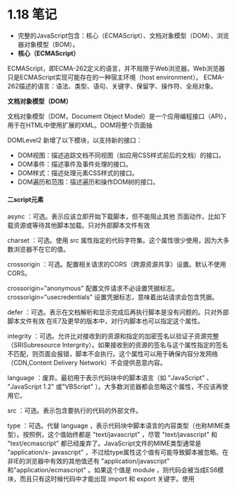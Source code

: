 # **1.18** 笔记

- 完整的JavaScript包含：核心（ECMAScript）、文档对象模型（DOM）、浏览器对象模型（BOM）。
- **核心（ECMAScript）**

ECMAScript，即ECMA-262定义的语言，并不局限于Web浏览器。Web浏览器只是ECMAScript实现可能存在的一种宿主环境（host
environment）。
ECMA-262描述的语言：语法、类型、语句、关键字、保留字、操作符、全局对象。

**文档对象模型（DOM）**

文档对象模型（DOM，Document Object Model）是一个应用编程接口（API），用于在HTML中使用扩展的XML。DOM将整个页面抽

DOMLevel2 新增了以下模块，以支持新的接口：
- DOM视图：描述追踪文档不同视图（如应用CSS样式前后的文档）的接口。
- DOM事件：描述事件及事件处理的接口。
- DOM样式：描述处理元素CSS样式的接口。
- DOM遍历和范围：描述遍历和操作DOM树的接口。

#### 二script元素


async ：可选。表示应该立即开始下载脚本，但不能阻止其他 页面动作，比如下载资源或等待其他脚本加载。只对外部脚本文件有效


charset ：可选。使用 src 属性指定的代码字符集。这个属性很少使用，因为大多数浏览器不在它的值。


crossorigin ：可选。配置相关请求的CORS（跨源资源共享）设置。默认不使用CORS。 


crossorigin="anonymous" 配置文件请求不必设置凭据标志。 crossorigin="usecredentials" 设置凭据标志，意味着出站请求会包含凭据。


defer ：可选。表示在文档解析和显示完成后再执行脚本是没有问题的。只对外部脚本文件有效 在IE7及更早的版本中，对行内脚本也可以指定这个属性。


integrity ：可选。允许比对接收到的资源和指定的加密签名以验证子资源完整（SRISubresource Intergrity）。如果接收到的资源的签名与这个属性指定的签名不匹配，则页面会报错，脚本不会执行。这个属性可以用于确保内容分发网络（CDN,Content Delivery Network）不会提供恶意内容。


language ：废弃。最初用于表示代码块中的脚本语言（如 "JavaScript" 、 "JavaScript 1.2" 或"VBScript" ）。大多数浏览器都会忽略这个属性，不应该再使用它。


src ：可选。表示包含要执行的代码的外部文件。


type ：可选。代替 language ，表示代码块中脚本语言的内容类型（也称MIME类型）。按照例，这个值始终都是 "text/javascript" ，尽管 "text/javascript" 和 "text/ecmascript" 都已经废弃了。JavaScript文件的MIME类型通常是 "application/x- javascript" ，不过给type属性这个值有可能导致脚本被忽略。在非IE的浏览器中有效的其他值还有 "application/javascript" 和"application/ecmascript" 。如果这个值是 module ，则代码会被当成ES6模块，而且只有这时候代码中才能出现 import 和 export 关键字。使用 <script> 的方式有两种：通过它直接在网页中嵌入JavaScript代码，以及通过它在网页中包含外部JavaScript文件。

#### 3.什么是javascript？


	1、javascript是一种基于对象和事件驱动的客户端脚本语言。
	2、javascript最初的设计师为了检验HTML表单输入的正确性
	3、javascript起源于Netscape公司的livescript语言。
### 标签占位符


过去，所有 <script> 元素都被放在页面的 <head> 标签内，这种做法的主要目的是把外部的CSS和JavaScript文件都集中放到一起，这样一来，页面会在处理JavaScript代码之前完全渲染页面。用户会感觉页面加载更快了，因为浏览器显示空白页面的时间短了


### 推迟执行脚本

HTML 4.01为 <script> 元素定义了一个叫 defer 的属性。这个属性表示脚本在执行的时候不会改变页面的结构。因此，这个脚本完全可以在整个页面解析完之后再运行在 <script> 元素上设defer 属性，会告诉浏览器应该立即开始下载，但执行应该推迟。对 defer 属性的支持是从IE4、Firefox3.5、Safari 5和Chrome 7开始的。其他所有浏览器则会忽略这个属性，按照通常的做法来处理脚本。考虑到这一点，还是把要推迟执行的脚本放在页面底部比较好

### 文档模式三种


混杂模式(quirks mode)和标准模式(standards mode)准标准模式(almoststandards mode)


混杂模式在所有浏览器中都以省略文档开头的 doctype 声明作为开关


准标准模式通过过渡性文档类型（ Transitional ）和框架集文档类型（ Frameset ）来触发


准标准模式与标准模式非常接近，很少需要区分。人们在说到“标准模式”时，可能指其中任何一个。而对文档模式的检测（本书后面会讨论）也不会区分它们。本书后面所说的标准模式，指的就是除混杂模式以外的模式

##### 语法结构

标识符
    定义：标识符是指变量、函数、属性的名字，或者函数的参数 通俗的讲：标识符就是一个名字
 命名规则：
        标识符首字符可以是以下划线（_）、美元符($)或者字母开始，不能是数字。
        标识符中其它字符可以是下划线（_）、美元符($)、字母或数字组成的。
        普通标识符（用作变量名、函数名和循环语句中用于跳转的标记）不能是保留字符

# 1.19笔记 


##### 4.1 原始值与引用值


ECMAScript变量可以包含两种不同类型的数据：原始值和引用值。原始值就是最简单的数据，引用值  则是由多个值构成的对象。


保存原始值的变量是按值（by value）访问的，因为我们操作的就是存储在变量中的实际值。


在操作对象时，实际上操作的是对该对象的引用（reference）而非实际的对象本身。为此，保存引用值的变量是按引用（by reference）访问的。


##### 4.1.1 动态属性


原始值和引用值的定义方式很类似，都是创建一个变量，然后给它赋一个值。不过，在变量保存了这个值之后，可以对这个值做什么，则大有不同。对于引用值而言，可以随时添加、修改和删除其属性和方法。


这里，首先创建了一个对象，并把它保存在变量person 中。然后，给这个对象添加了一个名为name 的属性，并给这个属性赋值了一个字符串"Nicholas" 。在此之后，就可以访问这个新属性，直到对象被销毁或属性被显式地删除。


##### 4.1.2 复制值


除了存储方式不同，原始值和引用值在通过变量复制时也有所不同。在通过变量把一个原始值赋值到另一个变量时，原始值会被复制到新变量的位置。


##### 4.1.3 传递参数


ECMAScript中所有函数的参数都是按值传递的。在按值传递参数时，值会被复制到一个局部变量（即一个命名参数，或者用ECMAScript的话说，就是arguments 对象中的一个槽位）。在按引用传递参数时，值在内存中的位置会被保存在一个局部变量，这意味着对本地变量的修改会反映到函数外部。


##### 4.1.4 确定类型


typeof 操作符最适合用来判断一个变量是否为原始类型。更确切地说，它是判断一个变量是否为字符串、数值、布尔值或undefined 的最好方式。如果值是对象或null ，那么typeof 返回"object"


#### 4.2 执行上下文与作用域


执行上下文（以下简称“上下文”）的概念在JavaScript中是颇为重要的。变量或函数的上下文决定了它们可以访问哪些数据，以及它们的行为。每个上下文都有一个关联的变量对象（variable object），而这个上下文中定义的所有变量和函数都存在于这个对象上。主要有全局上下文和函数上下文两种。


##### 4.2.1 作用域链增强


try / catch 语句的catch 块
with 语句
这两种情况下，都会在作用域链前端添加一个变量对象。对with 语句来说，会向作用域链前端添加指定的对象；对catch 语句而言，则会创建一个新的变量对象，这个变量对象会包含要抛出的错误对象的声明。


##### 4.2.2 变量声明


1. 使用var 的函数作用域声明


在使用var 声明变量时，变量会被自动添加到最接近的上下文。在函数中，最接近的上下文就是函数的局部上下文。在with 语句中，最接近的上下文也是函数上下文。如果变量未经声明就被初始化了，那么它就会自动被添加到全局上下文。


2. 使用let 的块级作用域声明


ES6新增的let 关键字跟var 很相似，但它的作用域是块级的，这也是JavaScript中的新概念。块级作用域由最近的一对包含花括号{} 界定。换句话说， if 块、while 块、function块，甚至连单独的块也是let 声明变量的作用域。


3. 使用const 的常量声明


ES6同时还增加了const 关键字。使用const 声明的变量必须同时初始化为某个值。一经声明，在其生命周期的任何时候都不能再重新赋予新值。


4. 标识符查找


当在特定上下文中为读取或写入而引用一个标识符时，必须通过搜索确定这个标识符表示什么。搜索开始于作用域链前端，以给定的名称搜索对应的标识符。如果在局部上下文中找到该标识符，则搜索停止，变量确定；如果没有找到变量名，则继续沿作用域链搜索。

#### 4.3 垃圾回收

JavaScript是使用垃圾回收的语言，也就是说执行环境负责在代码执行时管理内存。

 \##### 4.3.1 标记清理

   JavaScript最常用的垃圾回收策略是标记清理（mark-andsweep）

   当变量进入上下文，比如在函数内部声明一个变量时，这个变量会被加上存在于上下文中的标记。而不在上下文中的变量，逻辑

   上讲，永远不应该释放它们的内存，因为只要上下文中的代码在运

   行，就有可能用到它们。当变量离开上下文时，也会被加上离开上下 文的标记。

   4.3.2 引用计数

   另一种没那么常用的垃圾回收策略是引用计数（referencecounting）。其思路是对每个值都记录它被引用的次数。声明变量并它赋一个引用值时，这个值的引用数为1。如果同一个值又被赋给另一个变量，那么引用数加1。类似地，如果保存对该值引用的变量被其他值给覆盖了，那么引用数减1。当一个值的引用数为0时，就说明没办 法再访问到这个值了，因此可以安全地收回其内存了。垃圾回收程序 下次运行的时候就会释放引用数为0的值的内存。 4.3.4 内存管理 在使用垃圾回收的编程环境中，开发者通常无须关心内存管理。 不过，JavaScript运行在一个内存管理与垃圾回收都很特殊的环境。分  配给浏览器的内存通常比分配给桌面软件的要少很多，分配给移动浏览器的就更少了。这更多出于安全考虑而不是别的，就是为了避免运行大量JavaScript的网页耗尽系统内存而导致操作系统崩溃。这个内存限制不仅影响变量分配，也影响调用栈以及能够同时在一个线程中执行的语句数量。 

4.4 小结

   JavaScript变量可以保存两种类型的值：原始值和引用值。原始值

   可能是以下6种原始数据类型之一： Undefined 、Null 、 Boolean 、Number

   、String 和Symbol 。原始值和引用值有 以下特点。

   原始值大小固定，因此保存在栈内存上。

   从一个变量到另一个变量复制原始值会创建该值的第二个副本。

   引用值是对象，存储在堆内存上。

   包含引用值的变量实际上只包含指向相应对象的一个指针，而不 是对象本身。

   从一个变量到另一个变量复制引用值只会复制指针，因此结果是

   两个变量都指向同一个对象。 typeof 操作符可以确定值的原始类型，而instanceof

   操作 符用于确保值的引用类型。

   任何变量（不管包含的是原始值还是引用值）都存在于某个执行

   上下文中（也称为作用域）。这个上下文（作用域）决定了变量的生

   命周期，以及它们可以访问代码的哪些部分。执行上下文可以总结如 下。

   执行上下文分全局上下文、函数上下文和块级上下文。

   代码执行流每进入一个新上下文，都会创建一个作用域链，用于 搜索变量和函数。

   函数或块的局部上下文不仅可以访问自己作用域内的变量，而且

   也可以访问任何包含上下文乃至全局上下文中的变量。

   全局上下文只能访问全局上下文中的变量和函数，不能直接访问

   局部上下文中的任何数据。 变量的执行上下文用于确定什么时候释放内存。

   JavaScript是使用垃圾回收的编程语言，开发者不需要操心内存分

   配和回收。JavaScript的垃圾回收程序可以总结如下。

   离开作用域的值会被自动标记为可回收，然后在垃圾回收期间被 删除。

   主流的垃圾回收算法是标记清理，即先给当前不使用的值加上标

   记，再回来回收它们的内存。

   引用计数是另一种垃圾回收策略，需要记录值被引用了多少次。

# 1.20笔记

### 第 5 章 基本引用类型


#### 5.1 Date


Date 类型将日期保存为自协调世界时
（UTC，Universal Time Coordinated）时间1970年1月1日午夜（零时）至今
所经过的毫秒数。


要创建日期对象，就使用new 操作符来调用Date 构造函数：


```
let now = new Date();
```


**Date.parse()** 方法接收一个表示日期的字符串参数


**Date.parse()** 应该支持的日期格式，所有实现都必须支持下列日期格式：
“月/日/年”，如"5/23/2019" ；
“月名 日, 年”，如"May 23, 2019" ；
“周几 月名 日 年 时:分:秒 时区”，如"Tue May 23 2019 00:00:00GMT-0700" ；
ISO 8601扩展格式“YYYY-MM-DDTHH:mm:ss.sssZ”，如2019-05-
23T00:00:00 （只适用于兼容ES5的实现）。


**Date.UTC()** 方法也返回日期的毫秒表示


传给Date.UTC() 的参数是年、零起点月数（1月是0，2月是1，以此类推）、日（1~31）、时（0~23）、分、秒和毫秒。这些参数中，只有前两个（年和月）是必需的。


还提供了**Date.now()** 方法，返回表示方法执行时日期和
时间的毫秒数。


#### 5.1.1 继承的方法


Date 类型重写了toLocaleString() 、toString() 和valueOf() 方法。


toLocaleString() 方法返回与浏览器运行的本地环境一致的日期和时间。


toString() 方法通常返回带时区信息的日期和时间，而时间也是以24小时制（0~23）表示的。


valueOf() 方法根本就不返回字符串，这个方法被重写后返回的是日期的毫秒表示。


#### 5.1.2 日期格式化方法

toDateString() 显示日期中的周几、月、日、年（格式特定于实现）；
toTimeString() 显示日期中的时、分、秒和时区（格式特定于实现）；
toLocaleDateString() 显示日期中的周几、月、日、年（格式特定于实现和地区）；
toLocaleTimeString() 显示日期中的时、分、秒（格式特定于实现）；
toUTCString() 显示完整的UTC日期（格式特定于实现）。


#### 5.2 RegExp正则表达式


正则表达式的pattern （模式）可以是任何简单或复杂的正则表
达式，包括字符类、限定符、分组、向前查找和反向引用。


每个正则表达式可以带零个或多个flags （标记），用于控制正则表达式的行为。下面给出了表示**匹配模式的标记**。


g ：全局模式，表示查找字符串的全部内容，而不是找到第一个匹配的内容就结束。
i ：不区分大小写，表示在查找匹配时忽略pattern 和字符串的大小写。
m ：多行模式，表示查找到一行文本末尾时会继续查找。
y ：粘附模式，表示只查找从lastIndex 开始及之后的字符串。
u ：Unicode模式，启用Unicode匹配。
s ： dotAll 模式，表示元字符. 匹配任何字符（包括\n 或\r ）。


**元字符在模式中也必须转义**


```
( [ { \ ^ $ | ) ] } ? * + .
```


因为RegExp 的模式参数是字符串，所以在某些情况下需要二次转义。


下表展示了几个正则表达式的字面量形式，以及使用RegExp 构造函数创建时对应的模式字符串。


#### 5.2.1 RegExp 实例属性


每个RegExp 实例都有下列属性，提供有关模式的各方面信息。
global ：布尔值，表示是否设置了g 标记。
ignoreCase ：布尔值，表示是否设置了i 标记。
unicode ：布尔值，表示是否设置了u 标记。
sticky ：布尔值，表示是否设置了y 标记。
lastIndex ：整数，表示在源字符串中下一次搜索的开始位置，始终从0开始。
multiline ：布尔值，表示是否设置了m 标记。
dotAll ：布尔值，表示是否设置了s 标记。
source ：正则表达式的字面量字符串（不是传给构造函数的模式字符串），没有开头和结尾的斜杠。
flags ：正则表达式的标记字符串。始终以字面量而非传入构造函数的字符串模式形式返回（没有前后斜杠）。


#### 5.2.2 RegExp 实例方法


主要方法是exec() ，主要用于配合捕获组使用。这个方法只接收一个参数，即要应用模式的字符串。如果找到了匹配项，则返回包含第一个匹配信息的数组；如果没找到匹配项，则返回null 。返回的数组虽然是Array 的实例，但包含两个额外的属性： index 和input 。index 是字符串中匹配模式的起始位置， input 是要查找的字符串。


**exec() 方法**用于检索字符串中的正则表达式的匹配。


另一个方法是**test()** ，接收一个字符串参数。如果输入的文本与模式匹配，则参数返回true ，否则返回false 。


#### 5.2.3 RegExp 构造函数属性


RegExp 构造函数的属性：


通过这些属性可以提取出与exec() 和test() 执行的操作相关的信息。


不同属性包含的内容如下:
**input** 属性中包含原始的字符串。
**leftConext** 属性包含原始字符串中"short" 之前的内容，
**rightContext** 属性包含"short" 之后的内容。
**lastMatch** 属性包含匹配整个正则表达式的上一个字符串，
即"short" 。
**lastParen** 属性包含捕获组的上一次匹配，即"s" 。


存储最多9个捕获组的匹配项可以通过通过RegExp.$1~RegExp.$9 来访问


#### 5.2.4 模式局限


联合及交叉类
原子组
x （忽略空格）匹配模式
条件式匹配
正则表达式注释


#### 5.3 原始值包装类型


为了方便操作原始值，ECMAScript提供了3种特殊的引用类型：
Boolean 、Number 和String 。


为什么在js中的原始值，可以调用方法，比如说：


```javascript
let str = 'I love China!';
console.log(str.slice(0,6));//I love
12
```


但是却不能给原始值添加属性


```javascript
str.age = 18;
console.log(str.age);//undefined
12
```


这一切都和原始值包装类型及其声明周期有关：每当用到某个原始值的属性或者方法使，javascript总会在后台创建一个原始值包装类型的对象，从而暴露出操作原始值的各种方法。


在以读模式访问字符串的方法或者属性时，总会在后台执行以下三步：
（1）创建一个原始值类型的实例
（2）调用这个实例上的方法（或读取这个实例上的属性）
（3）销毁这个实例
用代码表示出来则为：


```javascript
let str = new String('I love China!');
console.log(str.slice(0,6));
str = null;
123
```


所以在非严格模式下，当我们尝试给原始值赋值时`str.age=18`，其实是生成了一个原始值包装类型的，也是给它赋了值的，但是，这句话执行完之后，这个原始值包装类型就被销毁了。而在下一次再次读取这个属性时`console.log(str.age)`，其实又再次创建了一个原始值包装类型对象，这个对象和之前那个不是一个对象，所以`str.age`为`undefined`


#### 5.3.1 Boolean


Boolean 是对应布尔值的引用类型。要创建一个Boolean 对象，就使用Boolean 构造函数并传入true 或false。


Boolean 的实例会重写valueOf() 方法，返回一个原始值true或false 。toString() 方法被调用时也会被覆盖，返回字符串"true" 或"false" 。


#### 5.3.2 Number


Number 是对应数值的引用类型。要创建一个Number 对象，就使用Number 构造函数并传入一个数值。


与Boolean 类型一样， Number 类型重写了valueOf() 、
toLocaleString() 和toString() 方法。valueOf() 方法返回
Number 对象表示的原始数值，另外两个方法返回数值字符串。
toString() 方法可选地接收一个表示基数的参数，并返回相应基数形式
的数值字符串。


除了继承的方法， Number 类型还提供了几个用于将数值格式化为字符串的方法。
toFixed() 方法返回包含指定小数点位数的数值字符串。自动舍入的特点可以用于处理货币。不过要注意的是，
多个浮点数值的数学计算不一定得到精确的结果。


格式化数值的方法是toExponential() ，返回以科学记数法（也称为指数记数法）表示的数值字符串。


toPrecision() 方法会根据情况返回最合理的输出结果，可能是固定长度，也可能是科学记数法形式。这个方法接收一个参数，表示结果中数字的总位数（不包含指数）。


isInteger() 方法与安全整数
ES6新增了Number.isInteger() 方法，用于辨别一个数值是否保存为整数。


#### 5.3.3 String


String 是对应字符串的引用类型。要创建一个String 对象，使用String 构造函数并传入一个数值。


String 对象的方法可以在所有字符串原始值上调用。


3个继承的方法valueOf() 、toLcaleString() 和toString() 都返回对象的原始字符串值。


**String 类型提供了很多方法来解析和操作字符串。**


1. JavaScript字符

charAt() 方法返回给定索引位置

# 1.25笔记

### 1.1**Object**

到目前为止，大多数引用值的示例使用的是 Object 类型。

Object 是ECMAScript中最常用的类型之一。虽然 Object 的实例没有多少功能，但很适合存储和在应用程序间交换数据

创建有俩种方式：

第一种是使用 new 操作符和 Object 构造函数

let person = new Object(); 

person.name = "Nicholas"; 

person.age = 29;

另一种方式是使用对象字面量（object literal）表示法

let person = { 

name: "Nicholas", 

age: 29 

};

在对象字面量表示法中，属性名可以是字符串或数值，比如：

let person = { 

"name": "Nicholas", 

"age": 29, 

5: true 

};

这个例子会得到一个带有属性 name 、 age 和 5 的对象。注意，数值属性会自动转换为字符串

虽然属性一般是通过点语法来存取的，这也是面向对象语言的惯例，但也可以使用中括号来存取属性。在使用中括号时，要在括号内使用属性名的字符串形式，比如：

console.log(person["name"]); *// "Nicholas"* 

console.log(person.name); 

从功能上讲，这两种存取属性的方式没有区别。使用中括号的主要优势就是可以通过变量访问属性，就像下面这个例样：

let propertyName = "name"; 

console.log(person[propertyName]); *// "Nicholas"*

另外，如果属性名中包含可能会导致语法错误的字符，或者包含关键字/保留字时，也可以使用中括号语法。比如：

person["first name"] = "Nicholas";

因为 "first name" 中包含一个空格，所以不能使用点语法来访问。不过，属性名中是可以包含非字语法存取它们就行了点语法是首选的属性存取方式，除非访问属性时必须使用变量

### 1.2Array

跟其他语言中的数组一样，ECMAScript数组也是一组有序的数据，但跟其他语言不同的是，数组中每个槽位可以存储任意类型的数据。这意味着可以创建一个数组，它的第一个元素是字符串，第二个元素是数值，第三个是对象。ECMAScript数组也是动态大小的，会随着数据添加而自动增长

创建数组

一种是使用 Array 构造函数，比如：

let colors = new Array();

如果知道数组中元素的数量，那么可以给构造函数传入一个数值，然后 length 属性就会被自动创建并设置为面的代码会创建一个初始 length 为20的数组：

let colors = new Array(20);

也可以给 Array 构造函数传入要保存的元素。比如，下面的代码会创建一个包含3个字符串值的数组：

let colors = new Array("red", "blue", "green")

创建数组时可以给构造函数传一个值。这时候就有点问题了，因为如果这个值是数值，则会创建一个长度为指定数值的数组；而如果这个值是其他类型的，则会创建一个只包含该特定值的数组

let colors = new Array(3); *//* *创建一个包含**3**个元素的*数组*

let names = new Array("Greg"); *//* *创建一个只包含一个元*素，即字符串**"Greg"**的数组*

在使用 Array **构造函数**时，也可以省略 new 操作符。结果是一样的，比如：

let colors = Array(3); *//* *创建一个包含**3**个元素的数组*

let names = Array("Greg"); *//* *创建一个只包含一个元素，即*字符串**"Greg"**的数组*

另一种创建数组的方式是使用数组字面量（array literal）表示法。数组字面量是在中括号中包含以逗号分隔的元素列表，如下面的例子所示：

let colors = ["red", "blue", "green"]; *//* *创建一个包*含**3**个元素的数组*

let names = []; *//* *创建一个空*数组*

let values = [1,2,]; *//* *创建一个包*含**2**个元素的数组*

Array 构造函数还有两个ES6新增的用于创建数组的静态方法：from() 和 of() 。 from() 用于将类数组结构转换为数组实例，而of() 用于将一组参数转换为数组实例

from

1*字符串会被拆分为单字符数组*  

*2可以使用**from()**将集合和映射转换为一个新数组*

3*Array.from()**对现有数组执行浅复制*

Array.from() 还接收第二个可选的映射函数参数。这个函数可以直接增强新数组的值，而无须像调用 Array.from().map() 那样先创建一个中间数组。还可以接收第三个可选参数，用于指定映射函数中this 的值。但这个重写的 this 值在箭头函数中不适用

Array.of() 可以把一组参数转换为数组。这个方法用于替代在ES6之前常用的 Array.prototype.slice.call(arguments) ，一种异常笨拙的将 arguments 对象转换为数组的写法：

console.log(Array.of(1, 2, 3, 4)); *// [1, 2, 3, 4]* 

console.log(Array.of(undefined)); *// [undefined]* 

**6.2.2** 数组空位

使用数组字面量初始化数组时，可以使用一串逗号来创建空位（hole）。ECMAScript会将逗号之间相应索引位置的值当成空位，ES6规范重新定义了该如何处理这些空位

### 1.3**Set**

ECMAScript 6新增的 Set 是一种新集合类型，为这门语言带来集合数据结构。 Set 在很多方面都像是加强的 Map ，这是因为它们的大多数API和行为都是共有的

使用 new 关键字和 Set 构造函数可以创建一个空集合：

const m = new Set();

如果想在创建的同时初始化实例，则可以给 Set 构造函数传入一个可迭代对象，其中需要包含插入到新集合实例中的元素：

const s1 = new Set(["val1", "val2", "val3"]); 

alert(s1.size); *// 3 *   *使用数组初始化集合*

const s2 = new Set({ 

[Symbol.iterator]: function*() { 

yield "val1"; 

yield "val2"; 

yield "val3"; 

} 

}); 

alert(s2.size);  // *使用自定义迭代器初始化集合*

初始化之后，可以使用 add() 增加值，使用 has() 查询，通过size 取得元素数量，以及使用 delete() 和 clear() 删除元素：

clear() 清除所有

delete （）

add() 返回集合的实例，所以可以将多个添加操作连缀起来，包括初始化：

const s = new Set().add("val1"); 

s.add("val2") 

.add("val3"); 

alert(s.size); *// 3*

与严格相等一样，用作值的对象和其他“集合”类型在自己的内容或属性被修改时也不会改变：

const s = new Set(); const objVal = {}, arrVal = []; 

s.add(objVal); s.add(arrVal); objVal.bar = "bar"; 

arrVal.push("bar"); alert(s.has(objVal)); *// true* alert(s.has(arrVal)); *// true* 

add() 和 delete() 操作是幂等的。 delete() 返回一个布尔值，表示集合中是否存在要删除的值

# 第八章笔记

### 1.1 理解对象

#### 1.1.1 对象创建

最早  

```
let person = new Object(); person.name = "Nicholas"; person.age = 29; person.job = "Software Engineer"; person.sayName = function() { console.log(this.name); };
```

现在

```
let person = { name: "Nicholas", age: 29, job: "Software Engineer", sayName() { console.log(this.name); } };
```

#### 1.1.2 属性的类型

属性分两种：数据属性和访问器属性

#### 1. 数据属性

[[Configurable]] ：表示属性是否可以通过 delete删除并重新定义，是否可以修改它的特性，以及是否可以把它改为访问器属性。默认情况下，所有直接定义在对象上的属性的这个特性都是 true ，如前面的例子所示

[[Enumberable]] ：表示属性是否可以通过 for-in 循环返回。默认情况下，所有直接定义在对象上的属性的这个特性都是 true ，如前面的例子所示

[[Writable]] ：表示属性的值是否可以被修改。默认情况下，所有直接定义在对象上的属性的这个特性都是true ，如前面的例子所示

[[Value]] ：包含属性实际的值。这就是前面提到的那个读取和写入属性值的位置。这个特性的默认值为undefined

[[Configurable]] 、 [[Enumerable]] 和 [[Writable]] 都会被设置为 true ，而 [[Value]] 特性会被设置为指定的值

要修改属性的默认特性，就必须使用Object.defineProperty() 方法

```
let person = {};
Object.defineProperty(person, "name", { writable: false, value: "Nicholas" });
console.log(person.name); // "Nicholas" 
person.name = "Greg";
console.log(person.name); // "Nicholas"
```

虽然可以对同一个属性多次调用

Object.defineProperty() ，但在把 configurable 设置为 false 之后就会受限制了。在调用 Object.defineProperty() 时，configurable 、 enumerable 和 writable 的值如果不指定，则都默认为 false 。多数情况下，可能都不需要

#### 2. 访问器属性

[[Configurable]] ：表示属性是否可以通过 delete删除并重新定义，是否可以修改它的特性，以及是否可以把

它改为数据属性。默认情况下，所有直接定义在对象上的属性的这个特性都是 true 。 

[[Enumerable]] ：表示属性是否可以通过 for-in 循环返回。默认情况下，所有直接定义在对象上的属性的这个特性都是 true 。 

[[Get]] ：获取函数，在读取属性时调用。默认值为undefined 。 

[[Set]] ：设置函数，在写入属性时调用。默认值为undefined 。

### 1.2 创建对象

#### 1工厂模式

```
function createStudent(name,sex,grade){															
	var o = new Object();
	o.name = name;
	o.sex = sex;
	o.grade = grade;

	o.sayName = function(){
		console.log(this.name);
	}
	return o;
}
var s1 = createStudent('Claiyre','famale',1);
```

#### 2 构造函数模式

```
function Student(name,sex,grade){													
	this.name = name;
	this.sex = sex;
	this.grade = grade;
	this.sayName = function(){
		console.log(this.name);
	}
}
var s2 = new Student('孙悟空'，'male',2);
```

不同：

- 没有显示地创建对象
- 直接将属性和方法赋给this对象
- 没有return语句

### 1.3继承

#### 1.3.1 原型链继承

```
function Cat(){ 
}
Cat.prototype = new Animal();
Cat.prototype.name = 'cat';

//　Test Code
var cat = new Cat();
console.log(cat.name);
console.log(cat.eat('fish'));
console.log(cat.sleep());
console.log(cat instanceof Animal); //true 
console.log(cat instanceof Cat); //true
```

特点：

1. 非常纯粹的继承关系，实例是子类的实例，也是父类的实例
2. 父类新增原型方法/原型属性，子类都能访问到
3. 简单，易于实现

缺点：

1. 要想为子类新增属性和方法，必须要在`new Animal()`这样的语句之后执行，不能放到构造器中
2. 无法实现多继承
3. 来自原型对象的所有属性被所有实例共享（来自原型对象的引用属性是所有实例共享的）（详细请看附录代码： 示例1）
4. 创建子类实例时，无法向父类构造函数传参

#### 1.3.2 构造继承

```
function Cat(name){
  Animal.call(this);
  this.name = name || 'Tom';
}

// Test Code
var cat = new Cat();
console.log(cat.name);
console.log(cat.sleep());
console.log(cat instanceof Animal); // false
console.log(cat instanceof Cat); // true
```

特点：可以传递参数 ，不可以继承父方法原型的属性/方法 

#### 1.3.3 组合继承

```
function Cat(name){
  Animal.call(this);
  this.name = name || 'Tom';
}
Cat.prototype = new Animal(); 
Cat.prototype.constructor = Cat; // Test Code
var cat = new Cat();
console.log(cat.name);
console.log(cat.sleep());
console.log(cat instanceof Animal); // true
console.log(cat instanceof Cat); // true
```

特点：可以传递参数，可以继承父方法原型的属性/方法，可复用， 缺：调用俩次构造函数



#### 1.3.4 原型式继承

```
 function CreateObj(o){
            function F(){}
            F.prototype = o;
            console.log(o.__proto__ === Object.prototype);
            console.log(F.prototype.constructor === Object); // true
            return new F();
        }

        var person = {
            name: 'xiaopao',
            friend: ['daisy','kelly']
        }

        var person1 = CreateObj(person);

        // var person2 = CreateObj(person);

        person1.name = 'person1';
        // console.log(person2.name); // xiaopao
        person1.friend.push('taylor');
        // console.log(person2.friend); // ["daisy", "kelly", "taylor"]
```

特点：类似于复制一个对象，用函数来包装。

 缺：1、所有实例都会继承原型上的属性。2、无法实现复用。（新实例属性都是后面添加的）

#### 1.3.5 寄生式继承

```
 var ob = {
            name: 'xiaopao',
            friends: ['lulu','huahua']
        }

        function CreateObj(o){
            function F(){};  // 创建一个构造函数F
            F.prototype = o;
            return new F();
        }

        // 上面CreateObj函数 在ECMAScript5 有了一新的规范写法，Object.create(ob) 效果是一样的 , 看下面代码
        var ob1 = CreateObj(ob);
        var ob2 = Object.create(ob);
        console.log(ob1.name); // xiaopao
        console.log(ob2.name); // xiaopao
```

特点：没有创建自定义类型，因为只是套了个壳子返回对象（这个），这个函数顺理成章就成了创建的新对象。

缺：没用到原型，无法复用

#### 1.3.6 寄生组合继承

```
   function Parent(name){
            this.name = name;
            this.colors = ['red', 'blue', 'green'];
        }

        Parent.prototype.sayName = function(){
            console.log(this.name);
        }

        function Child(name,age){
            Parent.call(this,name); 
            this.age = age;
        }

        function CreateObj(o){
            function F(){};
            F.prototype = o;
            return new F();
        }

        // Child.prototype = new Parent(); // 这里换成下面
        function prototype(child,parent){
            var prototype = CreateObj(parent.prototype);
            prototype.constructor = child;
            child.prototype = prototype;
        }
```

特：修复了组合继承的问题

### 1.4 类

概念：把具有共同性质的事物归结为一类，得出一个抽象的概念——类

#### 1.4.1 定义类

```
class Person {} // 类声明
const Animal = class {};// 类表达式
```

#### 1.4.2 构造函数

```
function F(){
 
}
new F();
```

- 经历的步骤：

1. 创建一个空对象，作为将要返回的实例对象
2. 将空对象的原型指向构造函数的prototype属性，也就是F构造函数的prototype属性。
3. 将空对象赋值给构造函数内部的this关键字，也就是this关键字会指向实例对象。
4. 开始执行构造函数内部的代码。

理解constructor属性:

任何javascript函数都可以用来做构造函数，并且调用构造函数是需要用到一个prototype属性的，因此每个javascript函数都在动拥有一个prototype属性。这个属性的值是一个对象，这个对象包含唯一一个不可美居枚举属性constructor，constructor属性的值是一个函数对象

#### 1.4.3 es6 类

ES6中类就是根据构造函数原理来的：

```
class F {
  constructor(name) 
    this.name = 'Base';
   }
    getName() {
       //==>F.prototype.getName=function(){}
    }
}
```

 **类的继承 extends**

继承父类后，子类会继承父类所有的方法和属性(包括静态方法和属性)

如果子类没有定义`constructor`方法，会默认被添加该方法

任何子类都有`constructor`方法;

```
 Class Father{
 3       constructor(){
 4       }
 5      sum(){
 6          console.log("abc");
 7      }
 8      static fn(){
 9          console.log("hello")
10      }
11  }
12  Class Son extends Father{
13     
14  }
15  let s=new Son();
16  s.sum()//abc,继承了父类的sum()方法
17  Son.fn()//hello 继承了父类的静态方法fn()
```

 **super**

用父类的构造函数直接使用`super()`，并且可以传参；

子类的构造函数中，只有调用了`super`之后才可以使用`this`关键字，否则会报错;

```
 2  class Father{
 3       constructor(){
 4         console.log("bbb");
 5      }
 6  }
 7  class Son extends Father{
 8      constructor(x){
 9         this.x=x;//ReferenceError,报错
10         super();
11         this.x=x;//正确
12      }
13  }
14  let sum=new Son();//bbb
```

. **类的static静态**

在属性或方法前面使用 `static`定义类的静态属性和方法；

所有的静态属性和静态方法都不能通过实例化的对象调用；

需要通过类来调用,静态属性和静态方法是类的专属属性和方法，和实例化对象无关，比如数组和数学方法中的：`Array.from();Math.random（）。`

```
1 class Mold{
 2          static x=0;
 3          y=1;
 4          static fn1(){
 5              console.log("aaa")
 6          }
 7          fn2(){
 8              console.log("bbb");
 9          }
10         }
11      let m=new Mold();
12      console.log(m.x,m.y);//undefined , 1
13      m.fn1(); // TypeError 
14      m.fn2(); // bbb
15      //需要通过类来调用
16      Mold.fn1(); //aaa
17      console.log(Mold.x);//0
```

### 1.5 原型和原型链

![](https://gimg2.baidu.com/image_search/src=http%3A%2F%2Fimgedu.lagou.com%2F489a95aaa5764934b22376f90ddda88b.jpg&refer=http%3A%2F%2Fimgedu.lagou.com&app=2002&size=f9999,10000&q=a80&n=0&g=0n&fmt=jpeg?sec=1614391198&t=b908e9c7f7f6f98341f5381d930c6553)

在JavaScript中，每个函数都有一个prototype属性，这个属性指向函数的原型对象

这是每个对象(除null外)都会有的属性，叫做__proto__，这个属性会指向该对象的原型

每个原型都有一个constructor属性，指向该关联的构造函数

原型链 ：

每个构造函数都有一个原型对象，原型对象都包含一个指向构造函数的指针，而实例都包含一个指向原型对象的内部指针。那么假如我们让原型对象等于另一个类型的实例，结果会怎样？显然，此时的原型对象将包含一个指向另一个原型的指针，相应地，另一个原型中也包含着一个指向另一个构造函数的指针。假如另一个原型又是另一个类型的实例，那么上述关系依然成立。如此层层递进，就构成了实例与原型的链条

# 第九章阅读

### 1.1 代理基础

ECMAScript 6新增的代理和反射为开发者提供了拦截并向基本操作嵌入额外行为的能力。具体地说，可以给目标对象定义一个关联的代理对象，而这个代理对象可以作为抽象的目标对象来使用。在对目标对象的各种操作影响目标对象之前，可以在代理对象中对这些操作加以控制

#### **1.1**.1 创建空代理

代理是使用 Proxy 构造函数创建的

```
const target = { 
id: 'target' 
};
const handler = {}; 
const proxy = new Proxy(target, handler)
// id  属性会访问同一个值
console.log(target.id); // target
console.log(proxy.id); // target
// 给目标属性赋值会反映在两个对象上
// 因为两个对象访问的是同一个值
target.id = 'foo';
console.log(target.id);  // foo 
console.log(proxy.id); // foo
// 给代理属性赋值会反映在两个对象上
// 因为这个赋值会转移到目标对象
proxy.id = 'bar';
console.log(target.id); // bar 
console.log(proxy.id); // bar // hasOwnProperty()方法在两个地方
// 都会应用到目标对象
console.log(target.hasOwnProperty('id')); // true
console.log(proxy.hasOwnProperty('id')); // true // Proxy.prototype是undefined
// 因此不能使用instanceof操作符
console.log(target instanceof Proxy); // TypeError: Function has non-object prototype
'undefined' in instanceof check
console.log(proxy instanceof Proxy); // TypeError: Function has non-object prototype
'undefined' in instanceof check
// 严格相等可以用来区分代理和目标
console.log(target === proxy); // false
```

#### 1.1.2 定义捕获器

get() 操作以获取属性。因此所有这些操作只要发生在代理对象上，就会触发 get() 捕获器。注意，只有在代理对象上执行这些操作才会触发捕获器。在目标对象上执行这些操作仍然会产生正常的行为

```
const target = { foo: 'bar' };
const handler = {
// 捕获器在处理程序对象中以方法名为键
get() { return 'handler override'; } }
const proxy = new Proxy(target, handler);
console.log(target.foo); // bar 
console.log(proxy.foo); // handler override 
console.log(target['foo']); // bar 
console.log(proxy['foo']); // handler override 
console.log(Object.create(target)['foo']); // bar
console.log(Object.create(proxy)['foo']); // handler override
```

#### 1**.1.3** 捕获器参数和反射**API**

所有捕获器都可以访问相应的参数  get() 捕获器会接收到目标对象、要查询的属性和代理对象三个参数

```
const target = { foo: 'bar' };
const handler = {
get(trapTarget, property, receiver) { 
console.log(trapTarget === target); // true
console.log(property);  // foo
console.log(receiver === proxy);  // true
} 
}
const proxy = new Proxy(target, handler); 
proxy.foo;  
// 
const target = { foo: 'bar' };
const handler = {
get(trapTarget, property, receiver) { 
return trapTarget[property]
}
}
const proxy = new Proxy(target, handler);
console.log(proxy.foo); // bar 
console.log(target.foo); // bar
```

```
反射API的空代理：
const target = { 

foo: 'bar' 

};

const proxy = new Proxy(target, Reflect); 

console.log(proxy.foo); *// bar* 

console.log(target.foo); *// bar*
```

#### 1**.1.4** 捕获器不变式

如果目标对象有一个不可配置且不可写的数据属性，那么在捕获器返回一个与该属性不同的值时，会抛出 TypeError ： 

```
const target = {};
Object.defineProperty(target, 'foo', { 
configurable: false,
writable: false,
value: 'bar'
}); 
const handler = {
get() { 
return 'qux'; 
}
}
const proxy = new Proxy(target, handler); 
console.log(proxy.foo); // TypeError
```

#### 1**.1.5** 可撤销代理

- [ ] ```
  const target = { foo: 'bar' };
  const handler = { 
  get() { 
  return 'intercepted';
  }
  };
  const { proxy, revoke } = Proxy.revocable(target, handler); 
  console.log(proxy.foo); // intercepted 
  console.log(target.foo); // bar 
  revoke(); 
  console.log(proxy.foo); // TypeError
  ```

### 1.2 反射 API

#### 1. 反射**API**与对象**API**

在使用反射API时，要记住：

(1) 反射API并不限于捕获处理程序；

(2) 大多数反射API方法在 Object 类型上有对应的方法。

通常， Object 上的方法适用于通用程序，而反射方法适用于细粒度的对象控制与操作。

####  2. 状态标记

很多反射方法返回称作“状态标记”的布尔值，表示意图执行的操作是否成功。有时候，状态标记比那些返回修改后的对象或者抛出错误（取决于方法）的反射API方法更有用。例如，可以使用反射API对下面的代码进行重构：

```
// 初始代码
const o = {}; 
try { Object.defineProperty(o, 'foo', 'bar'); 
console.log('success');
} catch(e) { 
console.log('failure'); 
}
```

在定义新属性时如果发生问题，Reflect.defineProperty() 会返回 false ，而不是抛出错误。因此使用这个反射方法可以这样重构上面的代码：

```
// 重构后的代码
const o = {}; 
if(Reflect.defineProperty(o, 'foo', {value:
'bar'})) { 
console.log('success');
} else { 
console.log('failure');
}
```

以下反射方法都会提供状态标记：

Reflect.defineProperty()   Reflect.preventExtensions()   Reflect.setPrototypeOf() 

Reflect.set()  Reflect.deleteProperty() 

####  3. 用一等函数替代操作符

以下反射方法提供只有通过操作符才能完成的操作。

Reflect.get() ：可以替代对象属性访问操作符。

Reflect.set() ：可以替代 = 赋值操作符。

Reflect.has() ：可以替代 in 操作符或 with() 。 

Reflect.deleteProperty() ：可以替代 delete 操

作符。

Reflect.construct() ：可以替代 new 操作符

###  1.3  代理 模式 

使用代理可以在代码中实现一些有用的编程模式 

#### **1.3.1** 跟踪属性访问

通过捕获 get 、 set 和 has 等操作

```
const user = { name: 'Jake' };
```

```
const proxy = new Proxy(user, {
get(target, property, receiver) {
console.log('Getting ${property}');
return Reflect.get(...arguments);
},
set(target, property, value, receiver) {
console.log('Setting ${property}=${value}'); 
return Reflect.set(...arguments);
}
}); 
proxy.name; // Getting name 
proxy.age = 27; // Setting age=27
```

### 小结

代理是ECMAScript 6新增的令人兴奋和动态十足的新特性。尽管 不支持向后兼容，但它开辟出了一片前所未有的JavaScript元编程及抽象的新天地。

从宏观上看，代理是真实JavaScript对象的透明抽象层。代理可以定义包含捕获器的处理程序对象，而这些捕获器可以拦截绝大部分JavaScript的基本操作和方法。在这个捕获器处理程序中，可以修改任何基本操作的行为，当然前提是遵从捕获器不变式。

与代理如影随形的反射API，则封装了一整套与捕获器拦截的操作相对应的方法。可以把反射API看作一套基本操作，这些操作是绝大部分JavaScript对象API的基础。

代理的应用场景是不可限量的。开发者使用它可以创建出各种编码模式，比如（但远远不限于）跟踪属性访问、隐藏属性、阻止修改或删除属性、函数参数验证、构造函数参数验证、数据绑定，以及可观察对象。

# 第十章阅读

### 10.1箭头函数

ECMAScript 6新增了使用胖箭头（=>）语法定义函数表达式的能力箭头函数

```
let arrowSum =(a,b)=>{
returna+b;
};
let functionExpressionSum=function(a,b{
returna+b;
};
console.log(arrowSum(5,8));//13
console.log(functionExpressionSum(5,8));//13
```

如果只有一个参数，那也可以不用括号。只有没有参数，或者多个参数的情况下，才需要使用括号：

```
//以下两种写法都有效
let double=(x)=>{
return2*x;
};
let triple=x=>{
return3*x;
};
//没有参数需要括号
let getRandom=()=>{
return Math.random();
};
//多个参数需要括号
let sum=(a,b)=>{
returna+b;
};
//无效的写法：
let multiply=a,b=>{
returna*b;
};
```

虽然语法简洁，但也有很多场合不适用。箭头函数不能使用arguments、super和new.target，也不能用作构造函数。此外，箭头函数也没有prototype属性

// 思考

```
什么时候使用箭头函数？
```



### 10.2 理解参数

#### 10.2.1 arguments

```
functionsayHi(name,message){
console.log("Hello"+name+","+message);
}
可以通过arguments[0]取得相同的参数值。因此，把函数重写成不声明参数也可以：
functionsayHi(){
console.log("Hello"+arguments[0]+","+arguments[1]);
}
```

#### 10.2.2 箭头函数

如果函数是使用箭头语法定义的，那么传给函数的参数将不能使用arguments关键字访问，而只能通过定义的命名参数访问

```
functionfoo(){
console.log(arguments[0]);
}
foo(5);//5
let bar=()=>{
console.log(arguments[0]);
};
bar(5);//ReferenceError:arguments is notdefined
```

虽然箭头函数中没有arguments对象，但可以在包装函数中把它提供给箭头函数：

```
functionfoo(){
let bar=()=>{
console.log(arguments[0]);//5
};
bar();
}
foo(5);
```

### 10.3 默认参数值

#### 10.3.1 undefined

```
functionmakeKing(name){
name(typeofname!=='undefined')name:'Henry';
return`King${name}VIII`;
}
console.log(makeKing());//'KingHenryVIII'
console.log(makeKing('Louis'));//'KingLouisVIII'
```

#### 10.3.2 ES6

```
functionmakeKing(name='Henry'{
return`King${name}VIII`;
}
console.log(makeKing('Louis'));//'KingLouisVIII'
console.log(makeKing());//'KingHenryVIII'
```

### 10.4 收集参数

收集参数的结果会得到一个Array实例

```
functiongetSum(...values){
//顺序累加values中的所有值
//初始值的总和为0
return values.reduce((x,y)=>x+y,0);
}
console.log(getSum(1,2,3));//6
```

收集参数的前面如果还有命名参数，则只会收集其余的参数；如果没有则会得到空数组

```
//不可以
functiongetProduct(...values,lastValue){}
//可以
functionignoreFirst(firstValue,...values){
console.log(values);
}
ignoreFirst();//[]
ignoreFirst(1);//[]
ignoreFirst(1,2);//[2]
ignoreFirst(1,2,3);//[2,3]
```

### 10.5 arguments

Javascrip中每个函数都会有一个Arguments对象实例arguments，它引用着函数的实参，可以用数组下标的方式"[]"引用arguments的元素 arguments对象其实还有一个callee属性

arguments.callee与形参是一一映射

```
functionfactorial(num){
if(num<=1){
return 1;
}else{
return num*factorial(num-1);
}
}
```

arguments.callee就可以让函数逻辑与函数名解耦：

```
functionfactorial(num){
if(num<=1){
return 1;
}else{
return num*arguments.callee(num-1);
}
}
```

### 10.6  caller

ECMAScript 5也会给函数对象上添加一个属性：caller 这个属性引用的是调用当前函数的函数，或者如果是在全局作用域中调用的则为null。比如：

```
functionouter(){
inner();
}
functioninner(){
console.log(inner.caller);
}
outer();
```

### 10.7 递归

递归函数通常的形式是一个函数通过名称调用自己：

```
functionfactorial(num){
if(num<=1){
return 1;
}else{
return num*factorial(num-1);
}
}
```

arguments.callee就是一个指向正在执行的函数的指针

```
functionfactorial(num){
if(num<=1){
return 1;
}else{
return num*arguments.callee(num-1);
}
}
```

### 10.8 闭包

闭包指的是那些引用了另一个函数作用域中变量的函数，通常是在嵌套函数中实现的

```
function createComparisonFunction(propertyName)
{
return function(object1,object2{
let value1=object1[propertyName];
let value2=object2[propertyName];
if(value1<value2){
return-1;}
else if(value1>value2){
return 1;}else{ 
return 0;}};
}
```

#### 闭包有三个特性：

1.函数嵌套函数
2.函数内部可以引用外部的参数和变量
3.参数和变量不会被垃圾回收机制回收

#### 闭包的好处：

1.希望一个变量长期存储在内存中
2.避免全局变量的污染
3.私有成员的存在

#### 闭包的缺点：

1.常驻内存，增加内存使用量
2.使用不当会很容易造成内存泄露

# 第十一章 阅读

**ECMAScript 6新增了正式的Promise（期约）引用类型，支持优雅地定义和组织异步逻辑。接下来几个版本增加了使用async和await关键字定义异步函数的机制**

## 11.1异步编程

单线程事件循环模型中，同步操作与异步操作更是代码所要依赖的核心机制。异步行为是为了优化因计算量大而时间长的操作。如果在等待其他操作完成的同时，即使运行其他指令，系统也能保持稳定，那么这样做就是务实的****

### 11.1.1同步与异步

**同步操作**

同步：在主线程上排队执行的任务，只有前一个任务执行完毕，才能执行后一个任务。如果在函数A返回的时候，调用者就能够得到预期的结果（即拿到了预期的返回值或者看到了预期的效果），那么这个函数就是同步的

**异步操作**

异步不进入主线程、而进入"任务队列"（task queue）的任务，只有"任务队列"通知主线程，某个异步任务可以执行了，该任务才会进入主线程执行。如果在函数A返回的时候，调用者还不能马上得到预期的结果，而是需要在将来通过一定的手段得到，那么这个函数就是异步的 

*最基础的异步是setTimeout和setInterval函数，很常见，但是很少人有人知道其实这就是异步，因为它们可以控制js的执行顺序。我们也可以简单地理解为：可以改变程序正常执行顺序的操作就可以看成是异步操作。如下代码*

```js
 console.log( "1" );
 setTimeout(function() {
      console.log( "2" )
 }, 0 );
 setTimeout(function() {
      console.log( "3" )
 }, 0 );
 setTimeout(function() {
      console.log( "4" )
 }, 0 );
 console.log( "5" );

//请自己写一个简单的异步操作  ？
```

### 11.1.2以往的异步编程模式

异步行为是JavaScript的基础，但以前的实现不理想。在早期的JavaScript中，只支持定义回调函数来表明异步操作完成。串联多个异步操作是一个常见的问题，通常需要深度嵌套的回调函数（俗称“回调地狱”）来解决

例如

```
function double(value) { 
   setTimeout(() => setTimeout(
      console.log, 0, value * 2  //不太明白此行代码
   ), 1000); 
 } 
double(3) //6
```

1. **异步返回值**

   假设setTimeout操作会返回一个有用的值。有什么好办法把这个值传给需要它的地方？广泛接受的一个策略是给异步操作提供一个回调，这个回调中包含要使用异步返回值的代码（作为回调的参数）

   代码

   ```js
   function double(value, callback) {
           setTimeout(() => callback(value * 2), 1000);
   }
   double(3, (x) => console.log(`Iwasgiven:${x}`));
   //Iwasgiven:6（大约1000毫秒之后）
   ```

2. **失败处理**

异步操作的失败处理在回调模型中也要考虑，因此自然就出现了成功回调和失败回调

```js
	function double(value, success, failure) {
        setTimeout(() => {
            try {
                if (typeofvalue !== 'number') {
                    throw 'Mustprovidenumberas firstargument';
                } success(2 * value);
            } catch (e) { failure(e); }
        }, 1000);
    }
    constsuccessCallback = (x) => console.log(`Success:${x}`);
    constfailureCallback = (e) => console.log(`Failure:${e}`);
    double(3, successCallback, failureCallback);
    double('b', successCallback, failureCallback);
    //Success:6（大约1000毫秒之后）
    //Failure:Mustprovide number as firstargument（大约1000毫秒之后）
```

## 11.2期约

### 11.2.1Promises/A+规范

ECMAScript 6增加了对Promises/A+规范的完善支持，即Promise类型。一经推出，Promise就大受欢迎，成为了主导性的异步编程机制。所有现代浏览器都支持ES6期约，很多其他浏览器API（如fetch()和电池API）也以期约为基础

### 11.2.2期约基础

ECMAScript 6新增的引用类型Promise，可以通过new操作符来实例化。创建新期约时需要传入执行器（executor）函数作为参数（后面马上会介绍），下面的例子使用了一个空函数对象来应付一下解释器

```js
 let p=new Promise(()=>{});setTimeout(console.log,0,p);//Promise  <pending>
```

**注  setTimeout 只是模拟异步操作，并不是真正的异步操作**

### **promise是什么？**

1、主要用于异步计算
2、可以将异步操作队列化，按照期望的顺序执行，返回符合预期的结果
3、可以在对象之间传递和操作promise，帮助我们处理队列



### 为什么会有promise？

**为了避免界面冻结（任务）**

同步：假设你去了一家饭店，找个位置，叫来服务员，这个时候服务员对你说，对不起我是“同步”服务员，我要服务完这张桌子才能招呼你。那桌客人明明已经吃上了，你只是想要个菜单，这么小的动作，服务员却要你等到别人的一个大动作完成之后，才能再来招呼你，这个便是同步的问题：也就是“顺序交付的工作1234，必须按照1234的顺序完成”。



异步：则是将耗时很长的A交付的工作交给系统之后，就去继续做B交付的工作，。等到系统完成了前面的工作之后，再通过回调或者事件，继续做A剩下的工作。
 AB工作的完成顺序，和交付他们的时间顺序无关，所以叫“异步”。



### promise有三个状态：

1、pending[待定]初始状态
2、fulfilled[实现]操作成功
3、rejected[被否决]操作失败

#### 参数

resolve作用是，将Promise对象的状态从“未完成”变为“成功”（即从 pending 变为 resolved），在异步操作成功时调用，并将异步操作的结果，作为参数传递出去；
reject作用是，将Promise对象的状态从“未完成”变为“失败”（即从 pending 变为 rejected），在异步操作失败时调用，并将异步操作报出的错误，作为参数传递出去

##### Promise对象的状态改变，只有两种可能：

从pending变为fulfilled
从pending变为rejected。
这两种情况只要发生，状态就凝固了，不会再变了。

**简单案例**

```js
new Promise(resolve => {
  setTimeout(() => {
    resolve('hello')
  }, 2000)
}).then(res => {
  console.log(res)
})
```

##### 

**分两次顺序执行**

```js
new Promise(resolve => {
    setTimeout(() => {
      resolve('hello')
    }, 2000)
  }).then(val => {
    console.log(val) //  参数val = 'hello'
    return new Promise(resolve => {
      setTimeout(() => {
        resolve('world')
      }, 2000)
    })
  }).then(val => {
    console.log(val) // 参数val = 'world'
  })
```

##### 

**promise完成后then()**

```js
let pro = new Promise(resolve => {
   setTimeout(() => {
     resolve('hello world')
   }, 2000)
 })
 setTimeout(() => {
   pro.then(value => {
   console.log(value) // hello world
 })
 }, 2000)
```

## 11.3异步函数

异步函数，也称为“async/await”（语法关键字），是ES6期约模式在ECMAScript函数中的应用。async/await是ES8规范新增的。这个特性从行为和语法上都增强了JavaScript，让以同步方式写的代码能够异步执行。

```js
let p=new Promise((resolve,reject)=>
        setTimeout(resolve,1000,3)
 );
```

### 11.3.1异步函数

ES8的async/await旨在解决利用异步结构组织代码的问题。为此，ECMAScript对函数进行了扩展，为其增加了两个新关键字：async和await。

**1 async**     关键字用于声明异步函数。这个关键字可以用在函数声明、函数表达式、箭头函数和方法上

```js
async function foo(){}
letbar=async function(){};
letbaz=async()=>{};class Qux{async qux(){}}
```

使用async关键字可以让函数具有异步特征，但总体上其代码仍然是同步求值的。而在参数或闭包方面，异步函数仍然具有普通JavaScript函数的正常行为。

2. **await**

   因为异步函数主要针对不会马上完成的任务，所以自然需要一种暂停和恢复执行的能力。使用await关键字可以暂停异步函数代码的执行，等待期约解决

   ```js
      let p = new Promise((resolve, reject) =>
           setTimeout(resolve, 1000, 3)
       );
       p.then((x) => console.log(x));//3
   
   //使用async/await可以写成这样
     async function foo() {
           let p = new Promise((resolve, reject) =>
               setTimeout(resolve, 1000, 3)
           );
           console.log(awaitp);
       }
       foo();//3
   ```

   1. await后面接一个会return new promise的函数并执行它

   2. await只能放在async函数里

      例如

      使用async和await获取成功的结果

      ``` js
      	function 摇色子() {
              return new Promise((resolve, reject) => {
                  let sino = parseInt(Math.random() * 6 + 1)
                  setTimeout(() => {
                      resolve(sino)
                  }, 3000)
              })
          }
          async function test() {
              let n = await 摇色子()
              console.log(n)
          }
          test()
      ```

      上面这段代码async中使`await 摇色子()`先执行，等到三秒后执行完再把得到的结果赋值给左边的n，也就是说test函数需要三秒钟才执行完成，所以test函数是异步的，因此前面必须写async

      获取失败的结果

      ```js
      function 摇色子(猜测) {
              return new Promise((resolve, reject) => {
                  let sino = parseInt(Math.random() * 6 + 1)
                  if (sino > 3) {
                      if (猜测 === '大') {
                          resolve(sino)
                      } else {
                          reject(sino)
                      }
                  } else {
                      if (猜测 === '大') {
                          reject(sino)
                      } else {
                          resolve(sino)
                      }
                  }
                  setTimeout(() => {
                      resolve(sino)
                  }, 300)
              })
          }
          async function test() {
              try {
                  //把await及获取它的值的操作放在try里
                  let n = await 摇色子('大')
                  console.log('赢了' + n)
              } catch (error) {
                  //失败的操作放在catch里
                  console.log('输了' + error)
              }
          }
          test()
      ```

      

      把await和成功后的操作放到try里，失败的放在catch

      - 为什么要用await
        为了使我们的异步代码，更像同步的代码

要完全理解await关键字，必须知道它并非只是等待一个值可用那么简单。JavaScript运行时在碰到await关键字时，会记录在哪里暂停执行。等到await右边的值可用了，JavaScript运行时会向消息队列中推送一个任务，这个任务会恢复异步函数的执行。因此，即使await后面跟着一个立即可用的值，函数的其余部分也会被异步求值。

**思考打印结果**

```js
    async function foo(){
        console.log(2);
        await null;
        console.log(4);
    }
    console.log(1);
    foo();
    console.log(3);
   
```

**11.3.3异步函数策略**（不懂）

因为简单实用，所以异步函数很快成为JavaScript项目使用最广泛的特性之一。不过，在使用异步函数时，还是有些问题要注意。

1. 实现sleep()

   很多人在刚开始学习JavaScript时，想找到一个类似Java中Thread.sleep()之类的函数，好在程序中加入非阻塞的暂停。以前，这个需求基本上都通过setTimeout()利用JavaScript运行时的行为来实现的。有了异步函数之后，就不一样了。一个简单的箭头函数就可以实现sleep()：

2. 利用平行执行

3. 串行执行期约

4. 栈追踪与内存管理